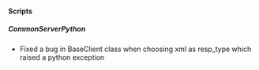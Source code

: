 
#### Scripts
##### CommonServerPython
- Fixed a bug in BaseClient class when choosing xml as resp_type which raised a python exception

